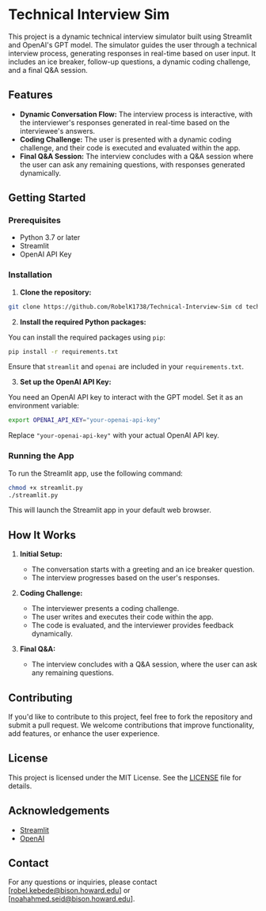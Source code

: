 # Technical Interview Sim

This project is a dynamic technical interview simulator built using Streamlit and OpenAI's GPT model. The simulator guides the user through a technical interview process, generating responses in real-time based on user input. It includes an ice breaker, follow-up questions, a dynamic coding challenge, and a final Q&A session.

## Features

- **Dynamic Conversation Flow:** The interview process is interactive, with the interviewer's responses generated in real-time based on the interviewee's answers.
- **Coding Challenge:** The user is presented with a dynamic coding challenge, and their code is executed and evaluated within the app.
- **Final Q&A Session:** The interview concludes with a Q&A session where the user can ask any remaining questions, with responses generated dynamically.

## Getting Started

### Prerequisites

- Python 3.7 or later
- Streamlit
- OpenAI API Key

### Installation

1. **Clone the repository:**

```bash
git clone https://github.com/RobelK1738/Technical-Interview-Sim cd technical-interview-sim
```

2. **Install the required Python packages:**

You can install the required packages using `pip`:

```bash
pip install -r requirements.txt
```

Ensure that `streamlit` and `openai` are included in your `requirements.txt`.

3. **Set up the OpenAI API Key:**

You need an OpenAI API key to interact with the GPT model. Set it as an environment variable:

```bash
export OPENAI_API_KEY="your-openai-api-key"
```

Replace `"your-openai-api-key"` with your actual OpenAI API key.

### Running the App

To run the Streamlit app, use the following command:

```bash
chmod +x streamlit.py
./streamlit.py
```

This will launch the Streamlit app in your default web browser.

## How It Works

1. **Initial Setup:**
   - The conversation starts with a greeting and an ice breaker question.
   - The interview progresses based on the user's responses.

2. **Coding Challenge:**
   - The interviewer presents a coding challenge.
   - The user writes and executes their code within the app.
   - The code is evaluated, and the interviewer provides feedback dynamically.

3. **Final Q&A:**
   - The interview concludes with a Q&A session, where the user can ask any remaining questions.

## Contributing

If you'd like to contribute to this project, feel free to fork the repository and submit a pull request. We welcome contributions that improve functionality, add features, or enhance the user experience.

## License

This project is licensed under the MIT License. See the [LICENSE](LICENSE) file for details.

## Acknowledgements

- [Streamlit](https://streamlit.io/)
- [OpenAI](https://www.openai.com/)

## Contact

For any questions or inquiries, please contact [robel.kebede@bison.howard.edu] or [noahahmed.seid@bison.howard.edu].

